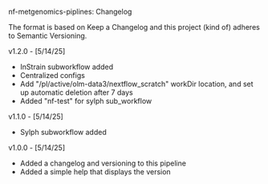 nf-metgenomics-piplines: Changelog

The format is based on Keep a Changelog and this project (kind of) adheres to Semantic Versioning.

v1.2.0 - [5/14/25]
* InStrain subworkflow added
* Centralized configs
* Add "/pl/active/olm-data3/nextflow_scratch" workDir location, and set up automatic deletion after 7 days
* Added "nf-test" for sylph sub_workflow

v1.1.0 - [5/14/25]
* Sylph subworkflow added

v1.0.0 - [5/14/25]
* Added a changelog and versioning to this pipeline
* Added a simple help that displays the version